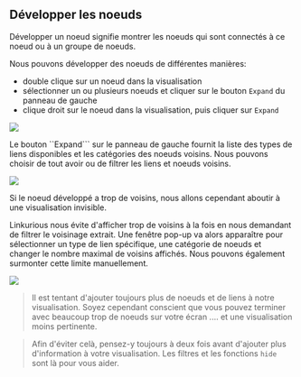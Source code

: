 ## Développer les noeuds

Développer un noeud signifie montrer les noeuds qui sont connectés à ce noeud ou à un groupe de noeuds.

Nous pouvons développer des noeuds de différentes manières:

* double clique sur un noeud dans la visualisation
* sélectionner un ou plusieurs noeuds et cliquer sur le bouton ```Expand``` du panneau de gauche
* clique droit sur le noeud dans la visualisation, puis cliquer sur ```Expand``` 

![](https://github.com/Linkurious/linkurious-enterprise-manual/raw/master/en/manipulate/Option.png)

Le bouton ``Expand``` sur le panneau de gauche fournit la liste des types de liens disponibles et les catégories des noeuds voisins. Nous pouvons choisir de tout avoir ou de filtrer les liens et noeuds voisins. 

![](https://github.com/Linkurious/linkurious-enterprise-manual/raw/master/en/manipulate/Propositions.png)

Si le noeud développé a trop de voisins, nous allons cependant aboutir à une visualisation invisible.

Linkurious nous évite d'afficher trop de voisins à la fois en nous demandant de filtrer le voisinage extrait. Une fenêtre pop-up va alors apparaître pour sélectionner un type de lien spécifique, une catégorie de noeuds  et changer le nombre maximal de voisins affichés. Nous pouvons également surmonter cette limite manuellement. 

![](https://github.com/Linkurious/linkurious-enterprise-manual/raw/master/en/manipulate/TooMany.png)


> Il est tentant d'ajouter toujours plus de noeuds et de liens à notre visualisation. Soyez cependant conscient que vous pouvez terminer avec beaucoup trop de noeuds sur votre écran .... et une visualisation moins pertinente.

> Afin d'éviter celà, pensez-y toujours à deux fois avant d'ajouter plus d'information à votre visualisation. Les filtres et les fonctions ```hide``` sont là pour vous aider. 